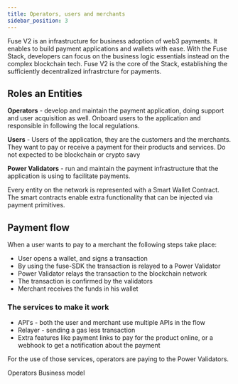 ```yaml
---
title: Operators, users and merchants
sidebar_position: 3
---
```


Fuse V2 is an infrastructure for business adoption of web3 payments. It enables to build payment applications and wallets with ease. With the Fuse Stack, developers can focus on the business logic essentials instead on the complex blockchain tech. Fuse V2 is the core of the Stack, establishing the sufficiently decentralized infrastrcture for payments.

## Roles an Entities

**Operators** - develop and maintain the payment application, doing support and user acquisition as well. Onboard users to the application and responsible in following the local regulations.

**Users** - Users of the application, they are the customers and the merchants. They want to pay or receive a payment for their products and services. Do not expected to be blockchain or crypto savy

**Power Validators** - run and maintain the payment infrastructure that the application is using to facilitate payments.

Every entity on the network is represented with a Smart Wallet Contract. The smart contracts enable extra functionality that can be injected via payment primitives.

## Payment flow

When a user wants to pay to a merchant the following steps take place:

- User opens a wallet, and signs a transaction
- By using the fuse-SDK the transaction is relayed to a Power Validator
- Power Validator relays the transaction to the blockchain network
- The transaction is confirmed by the validators
- Merchant receives the funds in his wallet

### The services to make it work

- API's - both the user and merchant use multiple APIs in the flow
- Relayer - sending a gas less transaction
- Extra features like payment links to pay for the product online, or a webhook to get a notification about the payment

For the use of those services, operators are paying to the Power Validators.

Operators Business model
